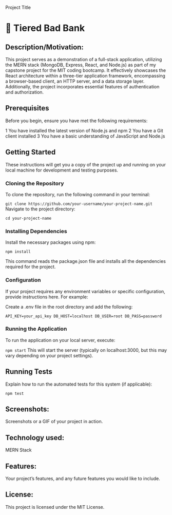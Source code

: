 Project Title
# 🏦 Tiered Bad Bank

## Description/Motivation:
This project serves as a demonstration of a full-stack application, utilizing the MERN stack (MongoDB, Express, React, and Node.js) as part of my capstone project for the MIT coding bootcamp. It effectively showcases the React architecture within a three-tier application framework, encompassing a browser-based client, an HTTP server, and a data storage layer. Additionally, the project incorporates essential features of authentication and authorization.

## Prerequisites
Before you begin, ensure you have met the following requirements:

1 You have installed the latest version of Node.js and npm
2 You have a Git client installed
3 You have a basic understanding of JavaScript and Node.js

## Getting Started
These instructions will get you a copy of the project up and running on your local machine for development and testing purposes.

### Cloning the Repository
To clone the repository, run the following command in your terminal:

``
git clone https://github.com/your-username/your-project-name.git
``
Navigate to the project directory:

``
cd your-project-name
``

### Installing Dependencies
Install the necessary packages using npm:

``
npm install
``

This command reads the package.json file and installs all the dependencies required for the project.

### Configuration
If your project requires any environment variables or specific configuration, provide instructions here. For example:

Create a .env file in the root directory and add the following:

``
API_KEY=your_api_key
DB_HOST=localhost
DB_USER=root
DB_PASS=password
``
### Running the Application
To run the application on your local server, execute:

``
npm start
``
This will start the server (typically on localhost:3000, but this may vary depending on your project settings).

## Running Tests
Explain how to run the automated tests for this system (if applicable):

``
npm test
``

## Screenshots:
Screenshots or a GIF of your project in action.

## Technology used:
MERN Stack

## Features:
Your project’s features, and any future features you would like to include.

## License:
This project is licensed under the MIT License.